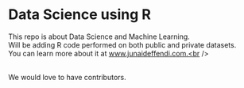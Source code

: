 # Data Science using R
This repo is about Data Science and Machine Learning. <br />
Will be adding R code performed on both public and private datasets. <br />
You can learn more about it at www.junaideffendi.com.<br />

<br />
We would love to have contributors. 

